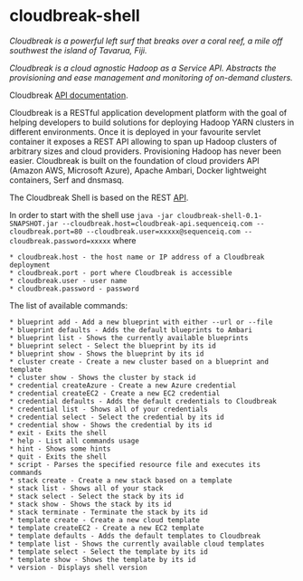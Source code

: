 cloudbreak-shell
================

_Cloudbreak is a powerful left surf that breaks over a coral reef, a mile off southwest the island of Tavarua, Fiji._

_Cloudbreak is a cloud agnostic Hadoop as a Service API. Abstracts the provisioning and ease management and monitoring of on-demand clusters._

Cloudbreak [API documentation](http://docs.cloudbreak.apiary.io/).


Cloudbreak is a RESTful application development platform with the goal of helping developers to build solutions for deploying Hadoop YARN clusters in different environments. Once it is deployed in your favourite servlet container it exposes a REST API allowing to span up Hadoop clusters of arbitrary sizes and cloud providers. Provisioning Hadoop has never been easier. Cloudbreak is built on the foundation of cloud providers API (Amazon AWS, Microsoft Azure), Apache Ambari, Docker lightweight containers, Serf and dnsmasq.

The Cloudbreak Shell is based on  the REST [API](http://docs.cloudbreak.apiary.io/).

In order to start with the shell use `java -jar cloudbreak-shell-0.1-SNAPSHOT.jar --cloudbreak.host=cloudbreak-api.sequenceiq.com --cloudbreak.port=80 --cloudbreak.user=xxxxx@sequenceiq.com --cloudbreak.password=xxxxx` where
  
    * cloudbreak.host - the host name or IP address of a Cloudbreak deployment
    * cloudbreak.port - port where Cloudbreak is accessible
    * cloudbreak.user - user name 
    * cloudbreak.password - password 

The list of available commands:

    * blueprint add - Add a new blueprint with either --url or --file
    * blueprint defaults - Adds the default blueprints to Ambari
    * blueprint list - Shows the currently available blueprints
    * blueprint select - Select the blueprint by its id
    * blueprint show - Shows the blueprint by its id
    * cluster create - Create a new cluster based on a blueprint and template
    * cluster show - Shows the cluster by stack id
    * credential createAzure - Create a new Azure credential
    * credential createEC2 - Create a new EC2 credential
    * credential defaults - Adds the default credentials to Cloudbreak
    * credential list - Shows all of your credentials
    * credential select - Select the credential by its id
    * credential show - Shows the credential by its id
    * exit - Exits the shell
    * help - List all commands usage
    * hint - Shows some hints
    * quit - Exits the shell
    * script - Parses the specified resource file and executes its commands
    * stack create - Create a new stack based on a template
    * stack list - Shows all of your stack
    * stack select - Select the stack by its id
    * stack show - Shows the stack by its id
    * stack terminate - Terminate the stack by its id
    * template create - Create a new cloud template
    * template createEC2 - Create a new EC2 template
    * template defaults - Adds the default templates to Cloudbreak
    * template list - Shows the currently available cloud templates
    * template select - Select the template by its id
    * template show - Shows the template by its id
    * version - Displays shell version
